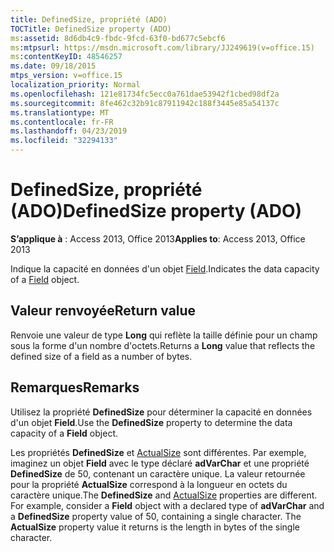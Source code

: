 ```yaml
---
title: DefinedSize, propriété (ADO)
TOCTitle: DefinedSize property (ADO)
ms:assetid: 8d6db4c9-fbdc-9fcd-63f0-bd677c5ebcf6
ms:mtpsurl: https://msdn.microsoft.com/library/JJ249619(v=office.15)
ms:contentKeyID: 48546257
ms.date: 09/18/2015
mtps_version: v=office.15
localization_priority: Normal
ms.openlocfilehash: 121e81734fc5ecc0a761dae53942f1cbed98df2a
ms.sourcegitcommit: 8fe462c32b91c87911942c188f3445e85a54137c
ms.translationtype: MT
ms.contentlocale: fr-FR
ms.lasthandoff: 04/23/2019
ms.locfileid: "32294133"
---
```

# <a name="definedsize-property-ado"></a><span data-ttu-id="1947d-102">DefinedSize, propriété (ADO)</span><span class="sxs-lookup"><span data-stu-id="1947d-102">DefinedSize property (ADO)</span></span>


<span data-ttu-id="1947d-103">**S’applique à** : Access 2013, Office 2013</span><span class="sxs-lookup"><span data-stu-id="1947d-103">**Applies to**: Access 2013, Office 2013</span></span>

<span data-ttu-id="1947d-104">Indique la capacité en données d'un objet [Field](field-object-ado.md).</span><span class="sxs-lookup"><span data-stu-id="1947d-104">Indicates the data capacity of a [Field](field-object-ado.md) object.</span></span>

## <a name="return-value"></a><span data-ttu-id="1947d-105">Valeur renvoyée</span><span class="sxs-lookup"><span data-stu-id="1947d-105">Return value</span></span>

<span data-ttu-id="1947d-106">Renvoie une valeur de type **Long** qui reflète la taille définie pour un champ sous la forme d'un nombre d'octets.</span><span class="sxs-lookup"><span data-stu-id="1947d-106">Returns a **Long** value that reflects the defined size of a field as a number of bytes.</span></span>

## <a name="remarks"></a><span data-ttu-id="1947d-107">Remarques</span><span class="sxs-lookup"><span data-stu-id="1947d-107">Remarks</span></span>

<span data-ttu-id="1947d-108">Utilisez la propriété **DefinedSize** pour déterminer la capacité en données d'un objet **Field**.</span><span class="sxs-lookup"><span data-stu-id="1947d-108">Use the **DefinedSize** property to determine the data capacity of a **Field** object.</span></span>

<span data-ttu-id="1947d-p101">Les propriétés **DefinedSize** et [ActualSize](actualsize-property-ado.md) sont différentes. Par exemple, imaginez un objet **Field** avec le type déclaré **adVarChar** et une propriété **DefinedSize** de 50, contenant un caractère unique. La valeur retournée pour la propriété **ActualSize** correspond à la longueur en octets du caractère unique.</span><span class="sxs-lookup"><span data-stu-id="1947d-p101">The **DefinedSize** and [ActualSize](actualsize-property-ado.md) properties are different. For example, consider a **Field** object with a declared type of **adVarChar** and a **DefinedSize** property value of 50, containing a single character. The **ActualSize** property value it returns is the length in bytes of the single character.</span></span>

